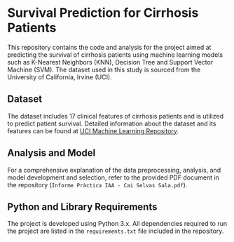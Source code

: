 # Survival Prediction for Cirrhosis Patients

This repository contains the code and analysis for the project aimed at predicting the survival of cirrhosis patients using machine learning models such as K-Nearest Neighbors (KNN), Decision Tree and Support Vector Machine (SVM). The dataset used in this study is sourced from the University of California, Irvine (UCI).

## Dataset

The dataset includes 17 clinical features of cirrhosis patients and is utilized to predict patient survival. Detailed information about the dataset and its features can be found at [UCI Machine Learning Repository](https://archive.ics.uci.edu/ml/datasets/Cirrhosis).

## Analysis and Model

For a comprehensive explanation of the data preprocessing, analysis, and model development and selection, refer to the provided PDF document in the repository (`Informe Pràctica IAA - Cai Selvas Sala.pdf`).

## Python and Library Requirements

The project is developed using Python 3.x. All dependencies required to run the project are listed in the `requirements.txt` file included in the repository.
